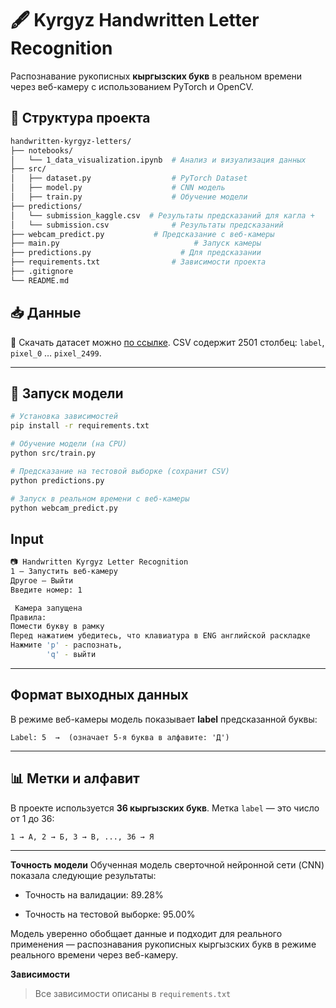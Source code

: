 # 🖋️ Kyrgyz Handwritten Letter Recognition

Распознавание рукописных **кыргызских букв** в реальном времени через веб-камеру с использованием PyTorch и OpenCV.


## 📂 Структура проекта

```bash
handwritten-kyrgyz-letters/
├── notebooks/
│   └── 1_data_visualization.ipynb  # Анализ и визуализация данных
├── src/
│   ├── dataset.py                  # PyTorch Dataset
│   ├── model.py                    # CNN модель
│   ├── train.py                    # Обучение модели
├── predictions/
│   └── submission_kaggle.csv  # Результаты предсказаний для кагла +
│   └── submission.csv              # Результаты предсказаний
├── webcam_predict.py           # Предсказание с веб-камеры
├── main.py                              # Запуск камеры
├── predictions.py                    # Для предсказании
├── requirements.txt                # Зависимости проекта
├── .gitignore
└── README.md

```
## 📥 Данные

🔗 Скачать датасет можно [по ссылке](https://www.kaggle.com/competitions/kyrgyz-language-hand-written-letter-kyrgyz-mnist/data). CSV содержит 2501 столбец: `label`, `pixel_0` … `pixel_2499`.


---

## 🚀 Запуск модели

```bash
# Установка зависимостей
pip install -r requirements.txt

# Обучение модели (на CPU)
python src/train.py

# Предсказание на тестовой выборке (сохранит CSV)
python predictions.py

# Запуск в реальном времени с веб-камеры
python webcam_predict.py
```

## Input
```bash
📷 Handwritten Kyrgyz Letter Recognition
1 — Запустить веб-камеру
Другое — Выйти
Введите номер: 1

 Камера запущена
Правила:
Помести букву в рамку
Перед нажатием убедитесь, что клавиатура в ENG английской раскладке
Нажмите 'p' - распознать,
        'q' - выйти
```
---

##  Формат выходных данных

В режиме веб-камеры модель показывает **label** предсказанной буквы:

```
Label: 5  →  (означает 5-я буква в алфавите: 'Д')
```

---


## 📊 Метки и алфавит

В проекте используется **36 кыргызских букв**. Метка `label` — это число от 1 до 36:

```
1 → А, 2 → Б, 3 → В, ..., 36 → Я
```

---
**Точность модели**
Обученная модель сверточной нейронной сети (CNN) показала следующие результаты:

- Точность на валидации: 89.28%

- Точность на тестовой выборке: 95.00%
[](https://raw.githubusercontent.com/bbzet/kyrgyz-handletters-cam-ocr/refs/heads/main/screenshots/%D0%A1%D0%BD%D0%B8%D0%BC%D0%BE%D0%BA%20%D1%8D%D0%BA%D1%80%D0%B0%D0%BD%D0%B0%202025-03-29%20181014.png)

Модель уверенно обобщает данные и подходит для реального применения — распознавания рукописных кыргызских букв в режиме реального времени через веб-камеру.


**Зависимости**
> Все зависимости описаны в `requirements.txt`

